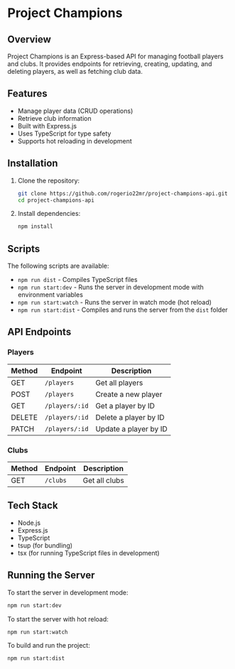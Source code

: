 # Project Champions

## Overview

Project Champions is an Express-based API for managing football players and clubs. It provides endpoints for retrieving, creating, updating, and deleting players, as well as fetching club data.

## Features

- Manage player data (CRUD operations)
- Retrieve club information
- Built with Express.js
- Uses TypeScript for type safety
- Supports hot reloading in development

## Installation

1. Clone the repository:

   ```sh
   git clone https://github.com/rogerio22mr/project-champions-api.git
   cd project-champions-api
   ```

2. Install dependencies:
   ```sh
   npm install
   ```

## Scripts

The following scripts are available:

- `npm run dist` - Compiles TypeScript files
- `npm run start:dev` - Runs the server in development mode with environment variables
- `npm run start:watch` - Runs the server in watch mode (hot reload)
- `npm run start:dist` - Compiles and runs the server from the `dist` folder

## API Endpoints

### Players

| Method | Endpoint       | Description           |
| ------ | -------------- | --------------------- |
| GET    | `/players`     | Get all players       |
| POST   | `/players`     | Create a new player   |
| GET    | `/players/:id` | Get a player by ID    |
| DELETE | `/players/:id` | Delete a player by ID |
| PATCH  | `/players/:id` | Update a player by ID |

### Clubs

| Method | Endpoint | Description   |
| ------ | -------- | ------------- |
| GET    | `/clubs` | Get all clubs |

## Tech Stack

- Node.js
- Express.js
- TypeScript
- tsup (for bundling)
- tsx (for running TypeScript files in development)

## Running the Server

To start the server in development mode:

```sh
npm run start:dev
```

To start the server with hot reload:

```sh
npm run start:watch
```

To build and run the project:

```sh
npm run start:dist
```

